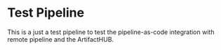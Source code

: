 # Test Pipeline

This is a just a test pipeline to test the pipeline-as-code integration with
remote pipeline and the ArtifactHUB.
